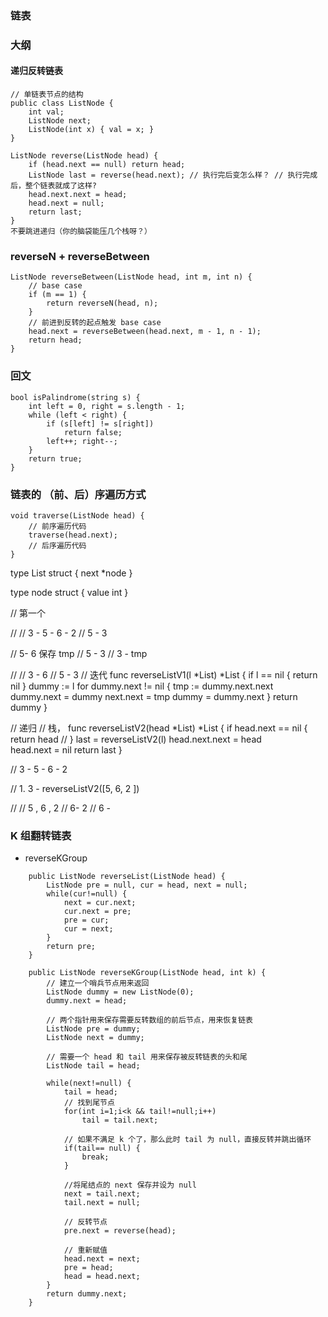 ### 链表 

### 大纲


#### 递归反转链表
```
// 单链表节点的结构
public class ListNode {
    int val;
    ListNode next;
    ListNode(int x) { val = x; }
}
```

```
ListNode reverse(ListNode head) {
    if (head.next == null) return head;
    ListNode last = reverse(head.next); // 执行完后变怎么样？ // 执行完成后，整个链表就成了这样?
    head.next.next = head;
    head.next = null;
    return last;
}
不要跳进递归（你的脑袋能压几个栈呀？）
```

### reverseN + reverseBetween

```
ListNode reverseBetween(ListNode head, int m, int n) {
    // base case
    if (m == 1) {
        return reverseN(head, n);
    }
    // 前进到反转的起点触发 base case
    head.next = reverseBetween(head.next, m - 1, n - 1);
    return head;
}
```

### 回文

```
bool isPalindrome(string s) {
    int left = 0, right = s.length - 1;
    while (left < right) {
        if (s[left] != s[right])
            return false;
        left++; right--;
    }
    return true;
}
```

### 链表的 （前、后）序遍历方式

```
void traverse(ListNode head) {
    // 前序遍历代码
    traverse(head.next);
    // 后序遍历代码
}
```

type List struct {
    next *node 
}

type node struct {
    value int 
}

// 第一个

// 
// 3 - 5 - 6 - 2
// 5 - 3 


// 5- 6 保存 tmp 
// 5 - 3 
// 3 - tmp 



//
// 3 - 6 
// 5 - 3 
// 迭代
func reverseListV1(l *List) *List {
    if l == nil {
        return nil 
    }
    dummy := l 
    for dummy.next != nil {
        tmp := dummy.next.next 
        dummy.next = dummy
        next.next = tmp 
        dummy = dummy.next 
    }
    return dummy
}

// 递归
// 栈， 
func reverseListV2(head *List) *List {
    if head.next == nil {
        return head   // 
    }
    last = reverseListV2(l)
    head.next.next =  head  
    head.next = nil 
    return last
}



// 3 - 5 - 6 - 2

// 1. 
3 - reverseListV2([5, 6, 2 ])

// 
// 5 , 6 , 2 
// 6- 2
// 6 - 


### K 组翻转链表

- reverseKGroup 

```
    public ListNode reverseList(ListNode head) {
		ListNode pre = null, cur = head, next = null;
		while(cur!=null) {
			next = cur.next;
			cur.next = pre;
			pre = cur;
			cur = next;
		}
		return pre;
    }
```

```
    public ListNode reverseKGroup(ListNode head, int k) {
		// 建立一个哨兵节点用来返回
		ListNode dummy = new ListNode(0);
		dummy.next = head;
		
		// 两个指针用来保存需要反转数组的前后节点，用来恢复链表
		ListNode pre = dummy;
		ListNode next = dummy;
		
		// 需要一个 head 和 tail 用来保存被反转链表的头和尾
		ListNode tail = head;
		
		while(next!=null) {
			tail = head;
			// 找到尾节点
			for(int i=1;i<k && tail!=null;i++)
				tail = tail.next;
			
			// 如果不满足 k 个了，那么此时 tail 为 null，直接反转并跳出循环
			if(tail== null) {
				break;
			}
			
			//将尾结点的 next 保存并设为 null
			next = tail.next;
			tail.next = null;
			
			// 反转节点
			pre.next = reverse(head);
			
			// 重新赋值
			head.next = next;
			pre = head;
			head = head.next;
		}
		return dummy.next;
    }
```